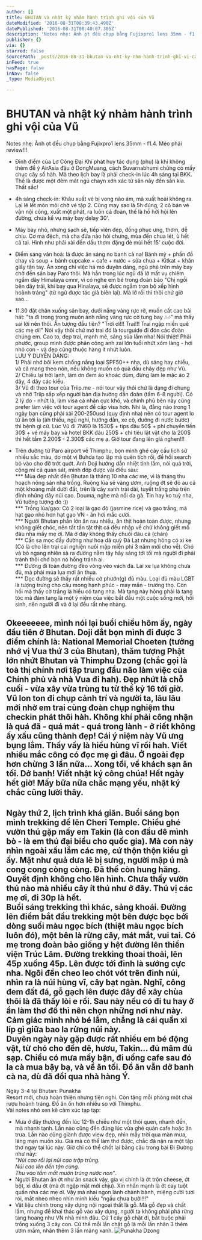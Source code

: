 ```yaml
---
author: []
title: BHUTAN và nhật ký nhảm hành trình ghi vội của Vũ
dateModified: '2016-08-31T08:39:43.490Z'
datePublished: '2016-08-31T08:40:07.305Z'
description: 'Notes nhẹ: Ảnh ọt đều chụp bằng Fujixpro1 lens 35mm - f1.4. Méo phải review!!!'
publisher: {}
via: {}
starred: false
sourcePath: _posts/2016-08-31-bhutan-va-nht-ky-nhm-hanh-trinh-ghi-vi-ca-v.md
inFeed: true
hasPage: false
inNav: false
_type: MediaObject

---
```

# BHUTAN và nhật ký nhảm hành trình ghi vội của Vũ

Notes nhẹ: Ảnh ọt đều chụp bằng Fujixpro1 lens 35mm - f1.4\. Méo phải review!!!

- Đỉnh điểm của Lơ Công Đại Khí phát huy tác dụng (phụ) là khi không thèm để ý AirAsia đậu ở DongMuang, cách Suvarnabhumi chừng có mấy chục cây số hàh. Mà theo lịch bay là phải check-in lúc 4h sáng tại BKK. Thế là được một đêm mất ngủ chayn xớn xác từ sân này đến sân kia. Thất sắc!  
- 4h sáng check-in: Khâu xuất vé bị vong nào ám, mà xuất hoài không ra. Lại lê lết mòn mỏi chờ vé tập 2\. Cũng may sao là 5h đúng, 2 cô bán vé vận nội công, xuất một phát, ra luôn cả đoàn, thế là hồ hởi hội lên đường, chưa kể vụ máy bay delay 30'.  
- Máy bay nhỏ, nhưng sạch sẽ, tiếp viên đẹp, đồng phục ưng, thơm, dễ chịu. Cơ mà đệch, mả cha đứa nào hôi chưng, mùa đến chua lét, ù hết cả tai. Hình như phải xài đến dầu thơm đặng đè mùi hết 15' cuộc đời.  
- Điểm sáng văn hoá: là được ăn sáng no banh cà na! Bánh mỳ + phần đồ chay và soup + bánh cupcake + cafe + nước + sữa chua + Kitkat + khăn giấy tận tay. Ăn xong chỉ việc há mỏ duyên dáng, ngủ phè trên máy bay chờ đến sân bay Paro thôi. Mà hẳn trong lúc ngủ đã lỡ mất vụ chiêm ngắm dãy Himalaya cmnr, vì có nghe em bé trong đoàn bảo "Chị ngồi bên dãy trái, khi bay qua Hinalaya, sẽ được ngắm trọn bộ xếp hình hoành tráng" (từ ngữ được tác giả biên lại). Mà lỡ rồi thì thôi chứ giờ sao...  
- 11.30 đặt chân xuống sân bay, dưới nắng vàng rực rỡ, muốn cất cao bài hát: "ta đi trong trong muôn ánh nắng vàng rực cờ tung bay 🎶🎶" mà thấy sai lời nên thôi. Ấn tượng đầu tiên? "Trời ơi!!! Trai!!! Trai ngập miền quê các mẹ ơi!" Nói vậy thôi chứ mớ trai đó là tourguide đi đón các đoàn chúng em. Cao to, đẹp trai, mạnh mẽ, sáng sủa lắm nha! Nói thiệt! Phải phước, group mình được phân công anh zai lớn tuổi nhứt xóm làng - hơi nhỏ con - và đẹp cũng thuộc hàng ít nhứt luôn.  
LƯU Ý DUYÊN DÁNG:   
1/ Phải nhớ bôi kem chống nắng loại SPF50++ nha, dù sáng hay chiều, và cả mang theo nón, nếu không muốn có quả đầu cháy đẹp như Vũ.  
2/ Chiều lại trời lạnh, làm ơn đem áo khoác dùm, đừng làm le mặc áo 2 dây, 4 dây các kiểu.  
3/ Vũ đi theo tour của Triip.me - nói tour vậy thôi chứ là dạng đi chung và nhờ Triip sắp xếp người bản địa hướng dẫn đoàn (tầm 6-8 người). Có 2 lý do - nhứt là, làm visa cá nhân cực khó, và chính phủ bên này cũng prefer làm việc với tour agent để cấp visa hơn. Nhì là, đằng nào trong 1 ngày bạn cũng phải xài 200-250usd (quy định nha) nên có tour agent lo từ ăn tới ỉa (àh thiếu, ngủ nghỉ, hướng dẫn, xe cộ, đường đi nước bước) thì bệnh gì cữ. Lúc Vũ đi 7N6Đ là 1530$ + tips đâu 50$ + phí chuyển tiền 30$ + vé máy bay và hotel BKK đâu 250$ + chi tiêu lặt vặt cho là 200$ thì hết tầm 2.200$ - 2.300$ các mẹ ạ. Giờ tour đang lên giá nghen!!!

- Trên đường từ Paro airport về Thimphu, bọn mình ghé cây cầu lịch sử nhiều sắc màu, do một vị Buhda tạo lập mà quên tích rồi, để hồi search bỏ vào cho đỡ trớt quớt. Anh Doji hướng dẫn nhiệt tình lắm, nói quá trời, cộng mí cả quan sát, mình đớp được vài điều sau:   
\*\*\* Mùa đẹp nhất đến Bhutan là tháng 10 nha các mẹ, vì là tháng thu hoạch nông sản nhà trồng. Ruộng lúa sẽ vàng ươm, ruộng ớt sẽ đỏ au cả một khoảng mắt dưới đất, trên là cây xanh trải dài, tuyết trắng phủ trên đỉnh những dãy núi cao. Douma, nghe mà nổi da gà. Tin hay ko tuỳ nha, Vũ tưởng tượng đó :))  
\*\*\* Trồng lúa/gạo: Có 2 loại là gạo đỏ (jasmine rice) và gạo trắng, mà hạt gạo nhỏ hơn hạt gạo VN - ăn hơi mắc cười.  
\*\*\* Người Bhutan phần lớn ăn rau nhiều, ăn thịt hoàn toàn được, nhưng không giết chóc, nên tất tần tật thịt cá đều nhập về chứ không giết mổ đâu nha mấy mẹ ơi. Mà ở đây không thấy chuối đâu cả (chán)  
\*\*\* Cần sa mọc đầy đường như hoa dã quỳ Đà Lạt nhưng hông có xì ke (Có là cho lên trại cai nghiện nuôi mập miễn phí 3 năm mới cho về). Chó và bò ngang nhiên sà ra đường nằm tây hây sáng tới tối mà người đi phải tránh thôi chớ bọn nó hổng tránh ai.  
\*\*\* Đường đi toàn đường đèo vòng vèo vách đá. Lái xe lụa không chưa đủ, mà phải múa lụa mới ăn thua.  
\*\*\* Dọc đường sẽ thấy rất nhiều cờ phướn(g) đủ màu. Loại đủ màu LGBT là tượng trưng cho cầu mong hạnh phúc - may mắn - trường thọ. Còn hồi mà thấy cờ trắng là hiểu có tang nha. Mà tang này hông phải là tang tóc mà đám tang là một ý niệm của việc bắt đầu một cuộc sống mới, hồi sinh, nên người đi và ở lại đều rất nhẹ nhàng.

Okeeeeeee, mình nói lại buổi chiều hôm ấy, ngày đầu tiên ở Bhutan. Doji dắt bọn mình đi được 3 điểm chính là: National Memorial Choeten (tưởng nhớ vị Vua thứ 3 của Bhutan), thăm tượng Phật lớn nhứt Bhutan và Thimphu Dzong (chắc gọi là toà thị chính nơi tập trung đầu não làm việc của Chính phủ và nhà Vua đi hah). Đẹp nhứt là chỗ cuối - vừa xây vừa trùng tu từ thế kỷ 16 tới giờ. Vũ lon ton đi chụp cảnh trí và người ta, lâu lâu mới nhờ em trai cùng đoàn chụp nghiệm thu checkin phát thôi hàh. Không khí phải công nhận là quá đã - quá mát - quá trong lành - ở riết không ấy xấu cũng thành đẹp! Cái ý niệm này Vũ ưng bụng lắm. Thấy vầy là hiểu hùng vĩ rồi hah. Viết nhiều mắc công có đọc mẹ gì đâu. Ở ngoài đẹp hơn chừng 3 lần nữa... Xong tối, về khách sạn ăn tối. Dở banh! Viết nhật ký công chúa! Hết ngày hết giờ! Mấy bữa nữa chắc mạng yếu, nhật ký chắc cũng lười thây.  
-----  
Ngày thứ 2, lịch trình khá giãn. Buổi sáng bọn mình trekking để lên Cheri Temple. Chiều ghé vườn thú gặp mấy em Takin (là con đầu dê mình bò - là em thú đại biểu cho quốc gia). Mà con này nhìn ngoài xấu lắm các mẹ, cứ thộn thộn kiểu gì ấy. Mặt như quả dưa lê bị sưng, người mập ú mà cong cong còng còng. Đã thế còn hung hăng. Quyết định không cho lên hình. Chưa thấy vườn thú nào mà nhiều cây ít thú như ở đây. Thú vị các mẹ ơi, đi 30p là hết.   
Buổi sáng trekking thì khác, sảng khoái. Đường lên điểm bắt đầu trekking một bên được bọc bởi dòng suối màu ngọc bích (thiệt màu ngọc bích luôn đó), một bên là rừng cây, mát mắt, vui tai. Có mẹ trong đoàn bảo giống y hệt đường lên thiền viện Trúc Lâm. Đường trekking thoai thoải, lên 45p xuống 45p. Lên được tới đỉnh là sướng cực nha. Ngôi đền cheo leo chót vót trên đỉnh núi, nhìn ra là núi hùng vĩ, cây bạt ngàn. Nghĩ, công đem đất đá, gỗ gạch lên được đây để xây chùa thôi là đã thấy lòi e rồi. Sau này nếu có đi tu hay ở ẩn làm thơ đồ thì nên chọn những nơi như này. Cảm giác mình nhỏ bé lắm, chẳng là cái quần xi líp gì giữa bao la rừng núi này.  
Duyên ngày này gặp được rất nhiều em bé động vật, từ chó cho đến dê, hươu, Takin... đủ mâm đủ sạp. Chiều có mưa mấy bận, đi uống cafe sau đó la cà mua bậy bạ, và về ăn tối. Đồ ăn vẫn dở banh cà na, dù đã đổi qua nhà hàng Ý.  
-----  
Ngày 3-4 tại Bhutan: Punakha  
Resort mới, chưa hoàn thiện nhưng tiện nghi. Còn tặng mỗi phòng một chai rượu hoành tráng. Đồ ăn ổn hơn nhiều so với Thimphu.  
Vài notes nhỏ xen kẽ cảm xúc tạp tạp:

- Mưa ở đây thường đến lúc 12-1h chiều như một thói quen, nhanh đến, mà nhanh tạnh. Lần nào cũng đến đúng lúc vừa ghé quán cafe hoặc ăn trưa. Lần nào cũng giành được view đẹp, nhìn mây trời qua màn mưa, lãng mạn muốn xỉu. Giá mà có thể làm thơ được, chắc đã nặn ra một tập thơ ngay tại lúc này. Giờ chỉ có thể chốt lại bằng câu trong bài Đi Đường như này:  
_"Núi cao rồi lại núi cao trập trùng.   
Núi cao lên đến tận cùng.   
Thu vào tầm mắt muôn trùng nước non"_.  
- Người Bhutan ăn ớt như ăn snack vậy, gia vị chính là ớt trộn cheese, ớt bột, xì dầu ớt (mà ớt ngập mặt mới chịu). Xin nhấn mạnh là ớt cay tuột quần nha các mẹ ơi. Vậy mà nhai ngon lành chành bành, miệng cười tươi rói, mắt nheo nheo nhìn mình kiểu "ngầu chưa bưởi!!!"  
- Vật liệu chính trong xây dựng nội ngoại thất là gỗ. Mà gỗ đẹp và chất lắm, nhưng để khai thác gỗ vào xây dựng, người ta không phải phá rừng tang hoang như VN nhà mình đâu. Cứ 1 cây gỗ chặt đi, bắt buộc phải trồng xuống 3 cây con. Cứ thế mỗi lần chặt gỗ là mỗi lần nhân 3 thêm ươm mầm, nhân thêm 3 lần mảng xanh.
![Punakha Dzong](https://the-grid-user-content.s3-us-west-2.amazonaws.com/7a7bed4a-3422-47b5-9004-dc633915a0fb.jpg)